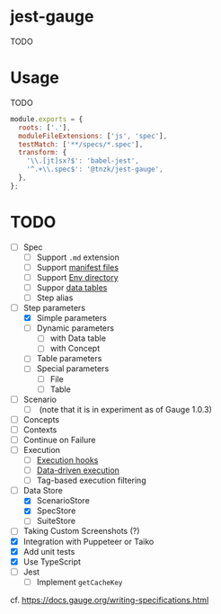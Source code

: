 # jest-gauge

TODO

# Usage

TODO

```json:jest.config.js
module.exports = {
  roots: ['.'],
  moduleFileExtensions: ['js', 'spec'],
  testMatch: ['**/specs/*.spec'],
  transform: {
    '\\.[jt]sx?$': 'babel-jest',
    '^.+\\.spec$': '@tnzk/jest-gauge',
  },
};
```

# TODO

- [ ] Spec
  - [ ] Support `.md` extension
  - [ ] Support [manifest files](https://docs.gauge.org/writing-specifications.html?os=macos&language=javascript&ide=vscode#manifest-file)
  - [ ] Support [Env directory](https://docs.gauge.org/writing-specifications.html?os=macos&language=javascript&ide=vscode#env-directory)
  - [ ] Suppor [data tables](https://docs.gauge.org/writing-specifications.html?os=macos&language=javascript&ide=vscode#table-driven-scenario)
  - [ ] Step alias
- [ ] Step parameters
  - [x] Simple parameters
  - [ ] Dynamic parameters
    - [ ] with Data table
    - [ ] with Concept
  - [ ] Table parameters
  - [ ] Special parameters
    - [ ] File
    - [ ] Table
- [ ] Scenario
  - [ ] [](https://docs.gauge.org/writing-specifications.html?os=macos&language=javascript&ide=vscode#table-driven-scenario) (note that it is in experiment as of Gauge 1.0.3)
- [ ] Concepts
- [ ] Contexts
- [ ] Continue on Failure
- [ ] Execution
  - [ ] [Execution hooks](https://docs.gauge.org/writing-specifications.html?os=macos&language=javascript&ide=vscode#execution-hooks)
  - [ ] [Data-driven execution](https://docs.gauge.org/execution.html?os=macos&language=javascript&ide=vscode#data-driven-execution)
  - [ ] Tag-based execution filtering
- [ ] Data Store
  - [x] ScenarioStore
  - [x] SpecStore
  - [ ] SuiteStore
- [ ] Taking Custom Screenshots (?)
- [x] Integration with Puppeteer or Taiko
- [x] Add unit tests
- [x] Use TypeScript
- [ ] Jest
  - [ ] Implement `getCacheKey`

cf. https://docs.gauge.org/writing-specifications.html
